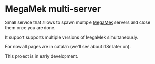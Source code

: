 # MegaMek multi-server
Small service that allows to spawn multiple [MegaMek](https://megamek.org/)
servers and close them once you are done.

It support supports multiple versions of MegaMek simultaneously.

For now all pages are in catalan (we'll see about i18n later on).

This project is in early development.
